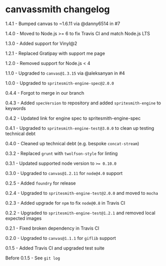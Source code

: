 # canvassmith changelog
1.4.1 - Bumped canvas to ~1.6.11 via @danny6514 in #7

1.4.0 - Moved to Node.js >= 6 to fix Travis CI and match Node.js LTS

1.3.0 - Added support for Vinyl@2

1.2.1 - Replaced Gratipay with support me page

1.2.0 - Removed support for Node.js < 4

1.1.0 - Upgraded to `canvas@1.3.15` via @aleksanyan in #4

1.0.0 - Upgraded to `spritesmith-engine-spec@2.0.0`

0.4.4 - Forgot to merge in our branch

0.4.3 - Added `specVersion` to repository and added `spritesmith-engine` to keywords

0.4.2 - Updated link for engine spec to spritesmith-engine-spec

0.4.1 - Upgraded to `spritesmith-engine-test@3.0.0` to clean up testing technical debt

0.4.0 - Cleaned up technical debt (e.g. bespoke `concat-stream`)

0.3.2 - Replaced `grunt` with `twolfson-style` for linting

0.3.1 - Updated supported node version to `>= 0.10.0`

0.3.0 - Upgraded to `canvas@1.2.11` for `node@4.0` support

0.2.5 - Added `foundry` for release

0.2.4 - Upgraded to `spritesmith-engine-test@2.0.0` and moved to `mocha`

0.2.3 - Added upgrade for `npm` to fix `node@0.8` in Travis CI

0.2.2 - Upgraded to `spritesmith-engine-test@1.2.1` and removed local expected images

0.2.1 - Fixed broken dependency in Travis CI

0.2.0 - Upgraded to `canvas@1.1.1` for `giflib` support

0.1.5 - Added Travis CI and upgraded test suite

Before 0.1.5 - See `git log`
